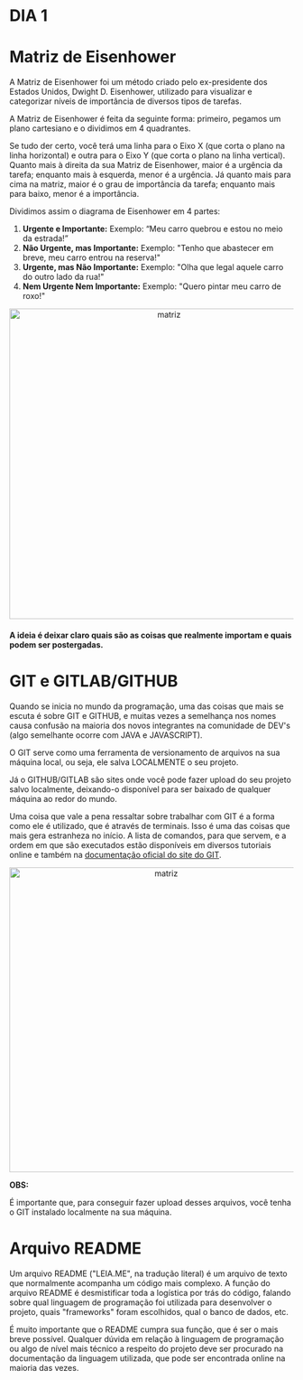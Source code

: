 # DIA 1 

# Matriz de Eisenhower

A Matriz de Eisenhower foi um método criado pelo ex-presidente dos Estados Unidos, Dwight D. Eisenhower, utilizado para visualizar e categorizar níveis de importância de diversos tipos de tarefas.

A Matriz de Eisenhower é feita da seguinte forma: primeiro, pegamos um plano cartesiano e o dividimos em 4 quadrantes.

Se tudo der certo, você terá uma linha para o Eixo X (que corta o plano na linha horizontal) e outra para o Eixo Y (que corta o plano na linha vertical). Quanto mais à direita da sua Matriz de Eisenhower, maior é a urgência da tarefa; enquanto mais à esquerda, menor é a urgência. Já quanto mais para cima na matriz, maior é o grau de importância da tarefa; enquanto mais para baixo, menor é a importância.

Dividimos assim o diagrama de Eisenhower em 4 partes:

1. **Urgente e Importante:** Exemplo: “Meu carro quebrou e estou no meio da estrada!”
2. **Não Urgente, mas Importante:** Exemplo: "Tenho que abastecer em breve, meu carro entrou na reserva!"
3. **Urgente, mas Não Importante:** Exemplo: "Olha que legal aquele carro do outro lado da rua!"
4. **Nem Urgente Nem Importante:** Exemplo: "Quero pintar meu carro de roxo!"

<div align="center">
<img src="C:\Users\Francisco\Desktop\Sprint 1\Sprint 1\Imagens\matriz.png" alt="matriz" width="550">
</div>


#### **A ideia é deixar claro quais são as coisas que realmente importam e quais podem ser postergadas.**

# GIT e GITLAB/GITHUB

Quando se inicia no mundo da programação, uma das coisas que mais se escuta é sobre GIT e GITHUB, e muitas vezes a semelhança nos nomes causa confusão na maioria dos novos integrantes na comunidade de DEV's (algo semelhante ocorre com JAVA e JAVASCRIPT).

O GIT serve como uma ferramenta de versionamento de arquivos na sua máquina local, ou seja, ele salva LOCALMENTE o seu projeto.

Já o GITHUB/GITLAB são sites onde você pode fazer upload do seu projeto salvo localmente, deixando-o disponível para ser baixado de qualquer máquina ao redor do mundo.

Uma coisa que vale a pena ressaltar sobre trabalhar com GIT é a forma como ele é utilizado, que é através de terminais. Isso é uma das coisas que mais gera estranheza no início. A lista de comandos, para que servem, e a ordem em que são executados estão disponíveis em diversos tutoriais online e também na [documentação oficial do site do GIT](https://comandosgit.github.io/).

<div align="center">
    <img src="https://gitlab.com/francisco20042010/sprint-1/-/raw/main/Imagens/Git.png?ref_type=heads" alt="matriz" width="540">
</div>

**OBS:** 

É importante que, para conseguir fazer upload desses arquivos, você tenha o GIT instalado localmente na sua máquina.


# Arquivo README

Um arquivo README ("LEIA.ME", na tradução literal) é um arquivo de texto que normalmente acompanha um código mais complexo. A função do arquivo README é desmistificar toda a logística por trás do código, falando sobre qual linguagem de programação foi utilizada para desenvolver o projeto, quais "frameworks" foram escolhidos, qual o banco de dados, etc.

É muito importante que o README cumpra sua função, que é ser o mais breve possível. Qualquer dúvida em relação à linguagem de programação ou algo de nível mais técnico a respeito do projeto deve ser procurado na documentação da linguagem utilizada, que pode ser encontrada online na maioria das vezes.
